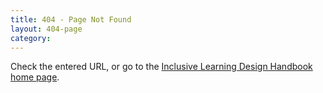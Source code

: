 ```yaml
---
title: 404 - Page Not Found
layout: 404-page
category:
---
```


Check the entered URL, or go to the [Inclusive Learning Design Handbook home page](/).
